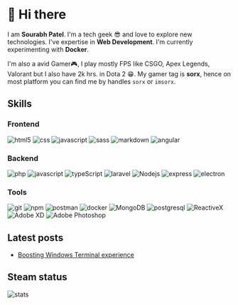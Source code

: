 # 👋 Hi there

I am **Sourabh Patel**. I'm a tech geek 😎 and love to explore new technologies. I've expertise in **Web Development**. I'm currently experimenting with **Docker**.

I'm also a avid Gamer🎮, I play mostly FPS like CSGO, Apex Legends, Valorant but I also have 2k hrs. in Dota 2 😁. My gamer tag is **sorx**, hence on most platform you can find me by handles `sorx` or `imsorx`.

## Skills

### Frontend

![html5](https://img.shields.io/badge/-HTML5-E34F26?style=flat-square&logo=html5&logoColor=white)
![css](https://img.shields.io/badge/-CSS-1572B6?style=flat-square&logo=css3&logoColor=white)
![javascript](https://img.shields.io/badge/-JavaScript-F7DF1E?style=flat-square&logo=javascript&logoColor=white)
![sass](https://img.shields.io/badge/-Sass-CC6699?style=flat-square&logo=sass&logoColor=white)
![markdown](https://img.shields.io/badge/-Markdown-000000?style=flat-square&logo=markdown&logoColor=white)
![angular](https://img.shields.io/badge/-Angular-DD0031?style=flat-square&logo=angular&logoColor=white)

### Backend

![php](https://img.shields.io/badge/-PHP-777BB4?style=flat-square&logo=php&logoColor=white)
![javascript](https://img.shields.io/badge/-JavaScript-F7DF1E?style=flat-square&logo=javascript&logoColor=white)
![typeScript](https://img.shields.io/badge/-TypeScript-007ACC?style=flat-square&logo=typescript&logoColor=white)
![laravel](https://img.shields.io/badge/-Laravel-FF2D20?style=flat-square&logo=laravel&logoColor=white)
![Nodejs](https://img.shields.io/badge/-Nodejs-43853d?style=flat-square&logo=Node.js&logoColor=white)
![express](https://img.shields.io/badge/-Express-000000?style=flat-square&logo=express&logoColor=white)
![electron](https://img.shields.io/badge/-Electron-47848F?style=flat-square&logo=electron&logoColor=white)

### Tools

![git](https://img.shields.io/badge/-Git-F05032?style=flat-square&logo=git&logoColor=white)
![npm](https://img.shields.io/badge/-NPM-CB3837?style=flat-square&logo=npm&logoColor=white)
![postman](https://img.shields.io/badge/-Postman-FF6C37?style=flat-square&logo=postman&logoColor=white)
![docker](https://img.shields.io/badge/-Docker-46a2f1?style=flat-square&logo=docker&logoColor=white)
![MongoDB](https://img.shields.io/badge/-MongoDB-13aa52?style=flat-square&logo=mongodb&logoColor=white)
![postgresql](https://img.shields.io/badge/-PostgreSQL-4169E1?style=flat-square&logo=postgresql&logoColor=white)
![ReactiveX](https://img.shields.io/badge/-RxJs-B7178C?style=flat-square&logo=reactivex&logoColor=white)
![Adobe XD](https://img.shields.io/badge/-XD-FF61F6?style=flat-square&logo=adobexd&logoColor=white)
![Adobe Photoshop](https://img.shields.io/badge/-Photoshop-31A8FF?style=flat-square&logo=adobephotoshop&logoColor=white)

## Latest posts

<!-- posts-start -->

- [Boosting Windows Terminal experience](https://sorx.space/blog/boosting-terminal)
<!-- posts-end -->

## Steam status

![stats](https://combinatronics.com/imsorx/imsorx/main/steam-stats.svg)
